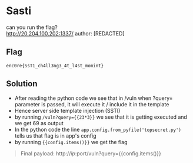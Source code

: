 # Sasti
can you run the flag?<br>
http://20.204.100.202:1337/
author: [REDACTED]

## Flag
```
enc0re{SsT1_ch4ll3ng3_4t_l4st_momint}
```

## Solution
* After reading the python code we see that in /vuln when ?query= parameter is passed, it will execute it / include it in the template
* Hence server side template injection (SSTI)
* by running `/vuln?query={{23*3}}` we see that it is getting executed and we get 69 as output
* In the python code the line `app.config.from_pyfile('topsecret.py')` tells us that flag is in app's config
* by running `{{config.items()}}` we get the flag

> Final payload: http://$ip:$port/vuln?query={{config.items()}}
